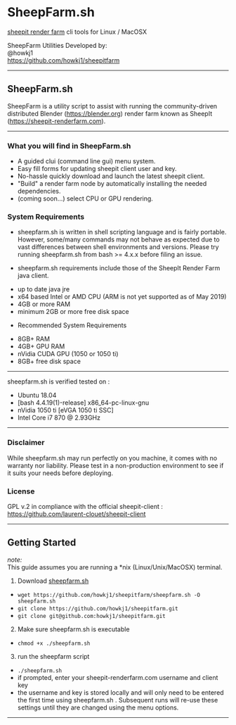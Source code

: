 # SheepFarm.sh
[sheepit render farm](https://sheepit-renderfarm.com) cli tools for Linux / MacOSX


SheepFarm Utilities Developed by:  
@howkj1  
https://github.com/howkj1/sheepitfarm

---

## SheepFarm.sh

SheepFarm is a utility script to assist with running the community-driven distributed Blender (https://blender.org) render farm known as SheepIt (https://sheepit-renderfarm.com).

---

### What you will find in SheepFarm.sh
* A guided clui (command line gui) menu system.
* Easy fill forms for updating sheepit client user and key.
* No-hassle quickly download and launch the latest sheepit client.
* "Build" a render farm node by automatically installing the needed dependencies.
* (coming soon...) select CPU or GPU rendering.


### System Requirements

* sheepfarm.sh is written in shell scripting language and is fairly portable. However, some/many commands may not behave as expected due to vast differences between shell environments and versions. Please try running sheepfarm.sh from bash >= 4.x.x before filing an issue.


* sheepfarm.sh requirements include those of the SheepIt Render Farm java client.
 - up to date java jre
 - x64 based Intel or AMD CPU (ARM is not yet supported as of May 2019)
 - 4GB or more RAM
 - minimum 2GB or more free disk space


* Recommended System Requirements
 - 8GB+ RAM
 - 4GB+ GPU RAM
 - nVidia CUDA GPU (1050 or 1050 ti)
 - 8GB+ free disk space


---

sheepfarm.sh is verified tested on :
* Ubuntu 18.04
* [bash 4.4.19(1)-release] x86_64-pc-linux-gnu
* nVidia 1050 ti [eVGA 1050 ti SSC]
* Intel Core i7 870 @ 2.93GHz

---

### Disclaimer
While sheepfarm.sh may run perfectly on you machine, it comes with no warranty nor liability. Please test in a non-production environment to see if it suits your needs before deploying.

### License
GPL v.2 in compliance with the official sheepit-client :
https://github.com/laurent-clouet/sheepit-client

---

## Getting Started
_note:_  
This guide assumes you are running a \*nix (Linux/Unix/MacOSX) terminal.
1. Download [sheepfarm.sh](https://github.com/howkj1/sheepitfarm/sheepfarm.sh)
  - `wget https://github.com/howkj1/sheepitfarm/sheepfarm.sh -O sheepfarm.sh`
  - `git clone https://github.com/howkj1/sheepitfarm.git`
  - `git clone git@github.com:howkj1/sheepitfarm.git`
2. Make sure sheepfarm.sh is executable
  - `chmod +x ./sheepfarm.sh`
3. run the sheepfarm script
  - `./sheepfarm.sh`
  - if prompted, enter your sheepit-renderfarm.com username and client key
  - the username and key is stored locally and will only need to be entered the first time using sheepfarm.sh . Subsequent runs will re-use these settings until they are changed using the menu options.

---
